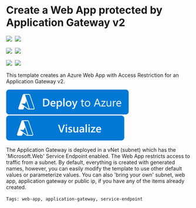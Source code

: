# Create a Web App protected by Application Gateway v2

<IMG SRC="https://azurequickstartsservice.blob.core.windows.net/badges/201-web-app-with-app-gateway-v2/PublicLastTestDate.svg" />&nbsp;
<IMG SRC="https://azurequickstartsservice.blob.core.windows.net/badges/201-web-app-with-app-gateway-v2/PublicDeployment.svg" />&nbsp;

<IMG SRC="https://azurequickstartsservice.blob.core.windows.net/badges/201-web-app-with-app-gateway-v2/FairfaxLastTestDate.svg" />&nbsp;
<IMG SRC="https://azurequickstartsservice.blob.core.windows.net/badges/201-web-app-with-app-gateway-v2/FairfaxDeployment.svg" />&nbsp;

<IMG SRC="https://azurequickstartsservice.blob.core.windows.net/badges/201-web-app-with-app-gateway-v2/BestPracticeResult.svg" />&nbsp;
<IMG SRC="https://azurequickstartsservice.blob.core.windows.net/badges/201-web-app-with-app-gateway-v2/CredScanResult.svg" />&nbsp;

This template creates an Azure Web App with Access Restriction for an Application Gateway v2.

<a href="https://portal.azure.com/#create/Microsoft.Template/uri/https%3A%2F%2Fraw.githubusercontent.com%2FAzure%2Fazure-quickstart-templates%2Fmaster%2F201-web-app-with-app-gateway-v2%2Fazuredeploy.json" target="_blank">
<img src="https://raw.githubusercontent.com/Azure/azure-quickstart-templates/master/1-CONTRIBUTION-GUIDE/images/deploytoazure.svg"/>
</a>
<a href="http://armviz.io/#/?load=https%3A%2F%2Fraw.githubusercontent.com%2FAzure%2Fazure-quickstart-templates%2Fmaster%2F201-web-app-with-app-gateway-v2%2Fazuredeploy.json" target="_blank">
<img src="https://raw.githubusercontent.com/Azure/azure-quickstart-templates/master/1-CONTRIBUTION-GUIDE/images/visualizebutton.svg"/>
</a>

The Application Gateway is deployed in a vNet (subnet) which has the 'Microsoft.Web' Service Endpoint enabled. The Web App restricts access to traffic from a subnet. By default, everything is created with generated names, however, you can easily modify the template to use other default values or parameterize values. You can also 'bring your own' subnet, web app, application gateway or public ip, if you have any of the items already created.

`Tags: web-app, application-gateway, service-endpoint`
